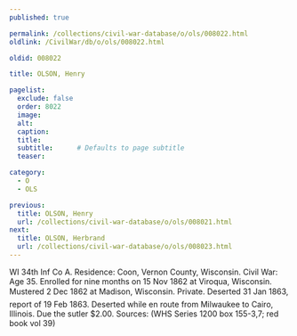 ```yaml
---
published: true

permalink: /collections/civil-war-database/o/ols/008022.html
oldlink: /CivilWar/db/o/ols/008022.html

oldid: 008022

title: OLSON, Henry

pagelist:
  exclude: false
  order: 8022
  image: 
  alt:
  caption:
  title:
  subtitle:      # Defaults to page subtitle
  teaser:

category: 
  - O 
  - OLS

previous:
  title: OLSON, Henry
  url: /collections/civil-war-database/o/ols/008021.html  
next:
  title: OLSON, Herbrand
  url: /collections/civil-war-database/o/ols/008023.html   
---
```

WI 34th Inf Co A. Residence: Coon, Vernon County, Wisconsin. Civil War: Age 35. Enrolled for nine months on 15 Nov 1862 at Viroqua, Wisconsin. Mustered 2 Dec 1862 at Madison, Wisconsin. Private. &#147;Deserted 31 Jan 1863,&#148; report of 19 Feb 1863. Deserted while en route from Milwaukee to Cairo, Illinois. Due the sutler $2.00. Sources: (WHS Series 1200 box 155-3,7; red book vol 39)